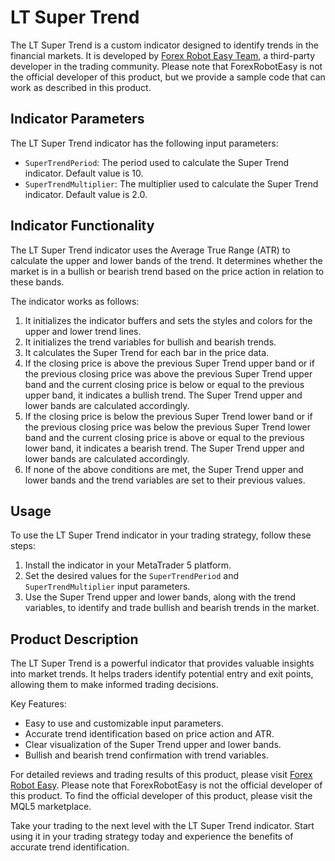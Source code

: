 # LT Super Trend

The LT Super Trend is a custom indicator designed to identify trends in the financial markets. It is developed by [Forex Robot Easy Team](https://forexroboteasy.com), a third-party developer in the trading community. Please note that ForexRobotEasy is not the official developer of this product, but we provide a sample code that can work as described in this product.

## Indicator Parameters

The LT Super Trend indicator has the following input parameters:

- `SuperTrendPeriod`: The period used to calculate the Super Trend indicator. Default value is 10.
- `SuperTrendMultiplier`: The multiplier used to calculate the Super Trend indicator. Default value is 2.0.

## Indicator Functionality

The LT Super Trend indicator uses the Average True Range (ATR) to calculate the upper and lower bands of the trend. It determines whether the market is in a bullish or bearish trend based on the price action in relation to these bands.

The indicator works as follows:

1. It initializes the indicator buffers and sets the styles and colors for the upper and lower trend lines.
2. It initializes the trend variables for bullish and bearish trends.
3. It calculates the Super Trend for each bar in the price data.
4. If the closing price is above the previous Super Trend upper band or if the previous closing price was above the previous Super Trend upper band and the current closing price is below or equal to the previous upper band, it indicates a bullish trend. The Super Trend upper and lower bands are calculated accordingly.
5. If the closing price is below the previous Super Trend lower band or if the previous closing price was below the previous Super Trend lower band and the current closing price is above or equal to the previous lower band, it indicates a bearish trend. The Super Trend upper and lower bands are calculated accordingly.
6. If none of the above conditions are met, the Super Trend upper and lower bands and the trend variables are set to their previous values.

## Usage

To use the LT Super Trend indicator in your trading strategy, follow these steps:

1. Install the indicator in your MetaTrader 5 platform.
2. Set the desired values for the `SuperTrendPeriod` and `SuperTrendMultiplier` input parameters.
3. Use the Super Trend upper and lower bands, along with the trend variables, to identify and trade bullish and bearish trends in the market.

## Product Description

The LT Super Trend is a powerful indicator that provides valuable insights into market trends. It helps traders identify potential entry and exit points, allowing them to make informed trading decisions.

Key Features:
- Easy to use and customizable input parameters.
- Accurate trend identification based on price action and ATR.
- Clear visualization of the Super Trend upper and lower bands.
- Bullish and bearish trend confirmation with trend variables.

For detailed reviews and trading results of this product, please visit [Forex Robot Easy](https://forexroboteasy.com/forex-robot-review/lt-super-trend-forex-software-unbiased-review-and-results/). Please note that ForexRobotEasy is not the official developer of this product. To find the official developer of this product, please visit the MQL5 marketplace.

Take your trading to the next level with the LT Super Trend indicator. Start using it in your trading strategy today and experience the benefits of accurate trend identification.
